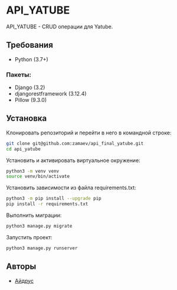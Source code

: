 # API_YATUBE 
API_YATUBE - CRUD операции для Yatube.

## Требования
- Python (3.7+)

### Пакеты:
- Django (3.2)
- djangorestframework (3.12.4)
- Pillow (9.3.0)

## Установка
Клонировать репозиторий и перейти в него в командной строке:
```bash
git clone git@github.com:zamaev/api_final_yatube.git
cd api_yatube
```
Установить и активировать виртуальное окружение:
```bash
python3 -m venv venv
source venv/bin/activate
```
Установить зависимости из файла requirements.txt:
```bash
python3 -m pip install --upgrade pip
pip install -r requirements.txt
```
Выполнить миграции:
```bash
python3 manage.py migrate
```
Запустить проект:
```bash
python3 manage.py runserver
```

## Авторы
- [Айдрус](https://github.com/zamaev)